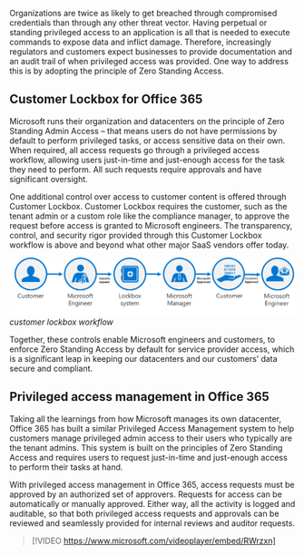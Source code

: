 Organizations are twice as likely to get breached through compromised credentials than through any other threat vector. Having perpetual or standing privileged access to an application is all that is needed to execute commands to expose data and inflict damage. Therefore, increasingly regulators and customers expect businesses to provide documentation and an audit trail of when privileged access was provided. One way to address this is by adopting the principle of Zero Standing Access. 

## Customer Lockbox for Office 365
Microsoft runs their organization and datacenters on the principle of Zero Standing Admin Access – that means users do not have permissions by default to perform privileged tasks, or access sensitive data on their own. When required, all access requests go through a privileged access workflow, allowing users just-in-time and just-enough access for the task they need to perform. All such requests require approvals and have significant oversight.

One additional control over access to customer content is offered through Customer Lockbox. Customer Lockbox requires the customer, such as the tenant admin or a custom role like the compliance manager, to approve the request before access is granted to Microsoft engineers. The transparency, control, and security rigor provided through this Customer Lockbox workflow is above and beyond what other major SaaS vendors offer today. 

![Access request flow for Customer Lockbox](../media/5-customer-lockbox.png)
*customer lockbox workflow*

Together, these controls enable Microsoft engineers and customers, to enforce Zero Standing Access by default for service provider access, which is a significant leap in keeping our datacenters and our customers’ data secure and compliant. 

## Privileged access management in Office 365
Taking all the learnings from how Microsoft manages its own datacenter, Office 365 has built a similar Privileged Access Management system to help customers manage privileged admin access to their users who typically are the tenant admins. This system is built on the principles of Zero Standing Access and requires users to request just-in-time and just-enough access to perform their tasks at hand. 

With privileged access management in Office 365, access requests must be approved by an authorized set of approvers. Requests for access can be automatically or manually approved. Either way, all the activity is logged and auditable, so that both privileged access requests and approvals can be reviewed and seamlessly provided for internal reviews and auditor requests.

> [!VIDEO https://www.microsoft.com/videoplayer/embed/RWrzxn]
